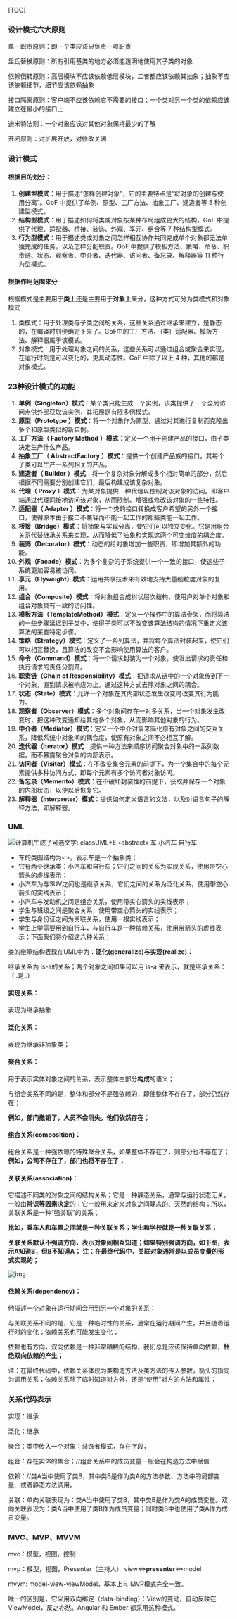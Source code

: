 

[TOC]



### 设计模式六大原则

单一职责原则：即一个类应该只负责一项职责

里氏替换原则：所有引用基类的地方必须能透明地使用其子类的对象

依赖倒转原则：高层模块不应该依赖低层模块，二者都应该依赖其抽象；抽象不应该依赖细节，细节应该依赖抽象

接口隔离原则：客户端不应该依赖它不需要的接口；一个类对另一个类的依赖应该建立在最小的接口上

迪米特法则：一个对象应该对其他对象保持最少的了解

开闭原则：对扩展开放，对修改关闭



### 设计模式

#### 根据目的划分：

1. **创建型模式**：用于描述“怎样创建对象”，它的主要特点是“将对象的创建与使用分离”。GoF     中提供了单例、原型、工厂方法、抽象工厂、建造者等 5 种创建型模式。
2. **结构型模式**：用于描述如何将类或对象按某种布局组成更大的结构，GoF 中提供了代理、适配器、桥接、装饰、外观、享元、组合等 7 种结构型模式。
3. **行为型模式**：用于描述类或对象之间怎样相互协作共同完成单个对象都无法单独完成的任务，以及怎样分配职责。GoF 中提供了模板方法、策略、命令、职责链、状态、观察者、中介者、迭代器、访问者、备忘录、解释器等 11 种行为型模式。



#### 根据作用范围来分

根据模式是主要用于**类上**还是主要用于**对象上**来分，这种方式可分为类模式和对象模式

 

1. 类模式：用于处理类与子类之间的关系，这些关系通过继承来建立，是静态的，在编译时刻便确定下来了。GoF中的工厂方法、（类）适配器、模板方法、解释器属于该模式。
2. 对象模式：用于处理对象之间的关系，这些关系可以通过组合或聚合来实现，在运行时刻是可以变化的，更具动态性。GoF 中除了以上 4 种，其他的都是对象模式。



### 23种设计模式的功能

1. **单例（Singleton）模式**：某个类只能生成一个实例，该类提供了一个全局访问点供外部获取该实例，其拓展是有限多例模式。
2. **原型（Prototype ）模式**：将一个对象作为原型，通过对其进行复制而克隆出多个和原型类似的新实例。
3. **工厂方法（ Factory     Method ）模式**：定义一个用于创建产品的接口，由子类决定生产什么产品。
4. **抽象工厂（ AbstractFactory  ）模式**：提供一个创建产品族的接口，其每个子类可以生产一系列相关的产品。
5. **建造者（ Builder ）模式**：将一个复杂对象分解成多个相对简单的部分，然后根据不同需要分别创建它们，最后构建成该复杂对象。
6. **代理（ Proxy ）模式**：为某对象提供一种代理以控制对该对象的访问。即客户端通过代理间接地访问该对象，从而限制、增强或修改该对象的一些特性。
7. **适配器（ Adapter ）模式**：将一个类的接口转换成客户希望的另外一个接口，使得原本由于接口不兼容而不能一起工作的那些类能一起工作。
8. **桥接（Bridge）模式**：将抽象与实现分离，使它们可以独立变化。它是用组合关系代替继承关系来实现，从而降低了抽象和实现这两个可变维度的耦合度。
9. **装饰（Decorator）模式**：动态的给对象增加一些职责，即增加其额外的功能。
10. **外观（Facade）模式**：为多个复杂的子系统提供一个一致的接口，使这些子系统更加容易被访问。
11. **享元（Flyweight）模式**：运用共享技术来有效地支持大量细粒度对象的复用。
12. **组合（Composite）模式**：将对象组合成树状层次结构，使用户对单个对象和组合对象具有一致的访问性。
13. **模板方法（TemplateMethod）模式**：定义一个操作中的算法骨架，而将算法的一些步骤延迟到子类中，使得子类可以不改变该算法结构的情况下重定义该算法的某些特定步骤。
14. **策略（Strategy）模式**：定义了一系列算法，并将每个算法封装起来，使它们可以相互替换，且算法的改变不会影响使用算法的客户。
15. **命令（Command）模式**：将一个请求封装为一个对象，使发出请求的责任和执行请求的责任分割开。
16. **职责链（Chain of     Responsibility）模式**：把请求从链中的一个对象传到下一个对象，直到请求被响应为止。通过这种方式去除对象之间的耦合。
17. **状态（State）模式**：允许一个对象在其内部状态发生改变时改变其行为能力。
18. **观察者（Observer）模式**：多个对象间存在一对多关系，当一个对象发生改变时，把这种改变通知给其他多个对象，从而影响其他对象的行为。
19. **中介者（Mediator）模式**：定义一个中介对象来简化原有对象之间的交互关系，降低系统中对象间的耦合度，使原有对象之间不必相互了解。
20. **迭代器（Iterator）模式**：提供一种方法来顺序访问聚合对象中的一系列数据，而不暴露聚合对象的内部表示。
21. **访问者（Visitor）模式**：在不改变集合元素的前提下，为一个集合中的每个元素提供多种访问方式，即每个元素有多个访问者对象访问。
22. **备忘录（Memento）模式**：在不破坏封装性的前提下，获取并保存一个对象的内部状态，以便以后恢复它。
23. **解释器（Interpreter）模式**：提供如何定义语言的文法，以及对语言句子的解释方法，即解释器。



### UML

![计算机生成了可选文字: classUML*E •abstract» 车 小汽车 自行车](设计模式/clip_image001.png)

[1]: https://www.bookstack.cn/	"书栈网"



- 车的类图结构为<>，表示车是一个抽象类；
- 它有两个继承类：小汽车和自行车；它们之间的关系为实现关系，使用带空心箭头的虚线表示；
- 小汽车为与SUV之间也是继承关系，它们之间的关系为泛化关系，使用带空心箭头的实线表示；
- 小汽车与发动机之间是组合关系，使用带实心箭头的实线表示；
- 学生与班级之间是聚合关系，使用带空心箭头的实线表示；
- 学生与身份证之间为关联关系，使用一根实线表示；
- 学生上学需要用到自行车，与自行车是一种依赖关系，使用带箭头的虚线表示；下面我们将介绍这六种关系；





类的继承结构表现在UML中为：**泛化(generalize)与实现(realize)：**

继承关系为 is-a的关系；两个对象之间如果可以用 is-a 来表示，就是继承关系：（..是..)

 

#### 实现关系：

表现为继承抽象

 

#### 泛化关系：

表现为继承非抽象类；

 

#### 聚合关系：

用于表示实体对象之间的关系，表示整体由部分**构成**的语义；

与组合关系不同的是，整体和部分不是强依赖的，即使整体不存在了，部分仍然存在；

**例如，部门撤销了，人员不会消失，他们依然存在；**

 

#### 组合关系(composition)：

组合关系是一种强依赖的特殊聚合关系，如果整体不存在了，则部分也不存在了；**例如，公司不存在了，部门也将不存在了；**

 

#### 关联关系(association)：

它描述不同类的对象之间的结构关系；它是一种静态关系，通常与运行状态无关，一般由**常识等因素决定**的；它一般用来定义对象之间静态的、天然的结构；所以，关联关系是一种“强关联”的关系；

**比如，乘车人和车票之间就是一种关联关系；学生和学校就是一种关联关系；**

**关联关系默认不强调方向，表示对象间相互知道；如果特别强调方向，如下图，表示A知道B，但B不知道A；** **注：在最终代码中，关联对象通常是以成员变量的形式实现的；**

![img](设计模式/clip_image001-1585812596969.png)

 

#### 依赖关系(dependency)：

他描述一个对象在运行期间会用到另一个对象的关系；

与关联关系不同的是，它是一种临时性的关系，通常在运行期间产生，并且随着运行时的变化；依赖关系也可能发生变化；

依赖也有方向，双向依赖是一种非常糟糕的结构，我们总是应该保持单向依赖，**杜绝双向依赖的产生；**

注：在最终代码中，依赖关系体现为类构造方法及类方法的传入参数，箭头的指向为调用关系；依赖关系除了临时知道对方外，还是“使用”对方的方法和属性；



### 关系代码表示

实现：继承

泛化：继承

聚合：类中传入一个对象；装饰者模式，存在字段，

组合：存在实体的集合；//组合关系中的成员变量一般会在构造方法中赋值

依赖：//类A当中使用了类B，其中类B是作为类A的方法参数、方法中的局部变量、或者静态方法调用。

关联：单向关联表现为：类A当中使用了类B，其中类B是作为类A的成员变量。双向关联表现为：类A当中使用了类B作为成员变量；同时类B中也使用了类A作为成员变量。



### MVC、MVP、MVVM

mvc：模型，视图，控制

mvp：模型，视图，Presenter（主持人）  view<=>**presenter**<=>model

mvvm:  model-view-viewModel，基本上与 MVP模式完全一致。

唯一的区别是，它采用双向绑定（data-binding）：View的变动，自动反映在 ViewModel，反之亦然。Angular 和 Ember 都采用这种模式。




























